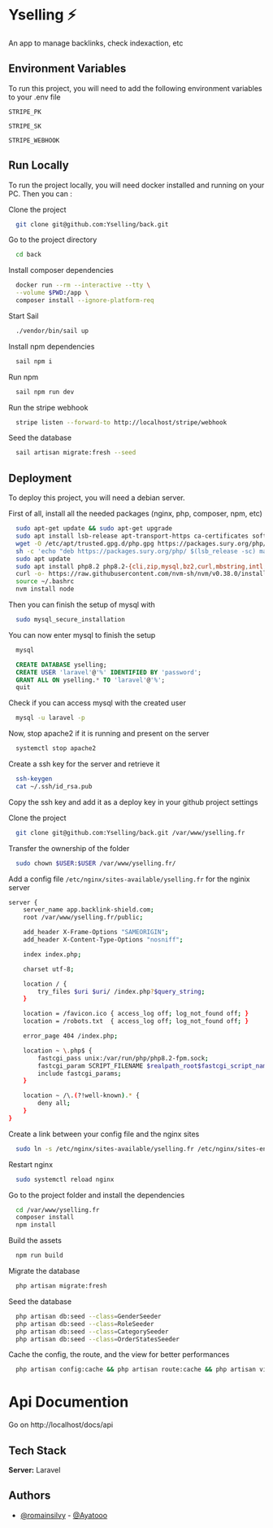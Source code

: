 # Yselling ⚡


An app to manage backlinks, check indexaction, etc

## Environment Variables

To run this project, you will need to add the following environment variables to your .env file

`STRIPE_PK`

`STRIPE_SK`

`STRIPE_WEBHOOK`


## Run Locally

To run the project locally, you will need docker installed and running on your PC. Then you can : 

Clone the project

```bash
  git clone git@github.com:Yselling/back.git
```

Go to the project directory

```bash
  cd back
```

Install composer dependencies

```bash
  docker run --rm --interactive --tty \
  --volume $PWD:/app \
  composer install --ignore-platform-req
```

Start Sail

```bash
  ./vendor/bin/sail up  
```

Install npm dependencies

```bash
  sail npm i
```

Run npm

```bash
  sail npm run dev
```

Run the stripe webhook

```bash
  stripe listen --forward-to http://localhost/stripe/webhook
```

Seed the database

```bash
  sail artisan migrate:fresh --seed
```

## Deployment

To deploy this project, you will need a debian server. 

First of all, install all the needed packages (nginx, php, composer, npm, etc)

```bash
  sudo apt-get update && sudo apt-get upgrade
  sudo apt install lsb-release apt-transport-https ca-certificates software-properties-common -y
  wget -O /etc/apt/trusted.gpg.d/php.gpg https://packages.sury.org/php/apt.gpg
  sh -c 'echo "deb https://packages.sury.org/php/ $(lsb_release -sc) main" > /etc/apt/sources.list.d/php.list'
  sudo apt update
  sudo apt install php8.2 php8.2-{cli,zip,mysql,bz2,curl,mbstring,intl,common,xml} php8.2-fpm nginx composer mariadb-server curl -y
  curl -o- https://raw.githubusercontent.com/nvm-sh/nvm/v0.38.0/install.sh | bash
  source ~/.bashrc
  nvm install node
```

Then you can finish the setup of mysql with 

```bash
  sudo mysql_secure_installation
```

You can now enter mysql to finish the setup

```bash
  mysql
```

```sql
  CREATE DATABASE yselling;
  CREATE USER 'laravel'@'%' IDENTIFIED BY 'password';
  GRANT ALL ON yselling.* TO 'laravel'@'%';
  quit
```

Check if you can access mysql with the created user 

```bash
  mysql -u laravel -p
```

Now, stop apache2 if it is running and present on the server 

```bash
  systemctl stop apache2
```

Create a ssh key for the server and retrieve it

```bash
  ssh-keygen
  cat ~/.ssh/id_rsa.pub
```

Copy the ssh key and add it as a deploy key in your github project settings

Clone the project

```bash
  git clone git@github.com:Yselling/back.git /var/www/yselling.fr
```

Transfer the ownership of the folder 

```bash
  sudo chown $USER:$USER /var/www/yselling.fr/
```

Add a config file `/etc/nginx/sites-available/yselling.fr` for the nginix server 

```bash
server {
    server_name app.backlink-shield.com;
    root /var/www/yselling.fr/public;

    add_header X-Frame-Options "SAMEORIGIN";
    add_header X-Content-Type-Options "nosniff";

    index index.php;

    charset utf-8;

    location / {
        try_files $uri $uri/ /index.php?$query_string;
    }

    location = /favicon.ico { access_log off; log_not_found off; }
    location = /robots.txt  { access_log off; log_not_found off; }

    error_page 404 /index.php;

    location ~ \.php$ {
        fastcgi_pass unix:/var/run/php/php8.2-fpm.sock;
        fastcgi_param SCRIPT_FILENAME $realpath_root$fastcgi_script_name;
        include fastcgi_params;
    }

    location ~ /\.(?!well-known).* {
        deny all;
    }
}
```

Create a link between your config file and the nginx sites

```bash
  sudo ln -s /etc/nginx/sites-available/yselling.fr /etc/nginx/sites-enabled/
```

Restart nginx 

```bash
  sudo systemctl reload nginx
```

Go to the project folder and install the dependencies 

```bash
  cd /var/www/yselling.fr
  composer install
  npm install
```

Build the assets

```bash 
  npm run build
```

Migrate the database 

```bash 
  php artisan migrate:fresh
```

Seed the database

```bash 
  php artisan db:seed --class=GenderSeeder
  php artisan db:seed --class=RoleSeeder
  php artisan db:seed --class=CategorySeeder
  php artisan db:seed --class=OrderStatesSeeder

```

Cache the config, the route, and the view for better performances

```bash
  php artisan config:cache && php artisan route:cache && php artisan view:cache && php artisan optimize
```

# Api Documention

Go on http://localhost/docs/api

## Tech Stack

**Server:** Laravel


## Authors

- [@romainsilvy](https://www.github.com/romainsilvy) - [@Ayatooo](https://github.com/Ayatooo)

